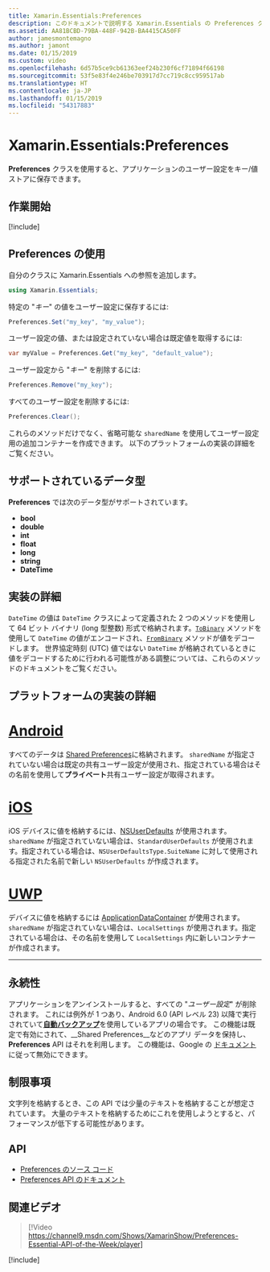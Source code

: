 ```yaml
---
title: Xamarin.Essentials:Preferences
description: このドキュメントで説明する Xamarin.Essentials の Preferences クラスでは、アプリケーションのユーザー設定がキー/値ストアに保存されます。 クラスの使用方法と、格納できるデータの種類について説明します。
ms.assetid: AA81BCBD-79BA-448F-942B-BA4415CA50FF
author: jamesmontemagno
ms.author: jamont
ms.date: 01/15/2019
ms.custom: video
ms.openlocfilehash: 6d57b5ce9cb61363eef24b230f6cf71894f66198
ms.sourcegitcommit: 53f5e83f4e246be703917d7cc719c8cc959517ab
ms.translationtype: HT
ms.contentlocale: ja-JP
ms.lasthandoff: 01/15/2019
ms.locfileid: "54317883"
---
```

# <a name="xamarinessentials-preferences"></a>Xamarin.Essentials:Preferences

**Preferences** クラスを使用すると、アプリケーションのユーザー設定をキー/値ストアに保存できます。

## <a name="get-started"></a>作業開始

[!include[](~/essentials/includes/get-started.md)]

## <a name="using-preferences"></a>Preferences の使用

自分のクラスに Xamarin.Essentials への参照を追加します。

```csharp
using Xamarin.Essentials;
```

特定の "_キー_" の値をユーザー設定に保存するには:

```csharp
Preferences.Set("my_key", "my_value");
```

ユーザー設定の値、または設定されていない場合は既定値を取得するには:

```csharp
var myValue = Preferences.Get("my_key", "default_value");
```

ユーザー設定から "_キー_" を削除するには:

```csharp
Preferences.Remove("my_key");
```

すべてのユーザー設定を削除するには:

```csharp
Preferences.Clear();
```

これらのメソッドだけでなく、省略可能な `sharedName` を使用してユーザー設定用の追加コンテナーを作成できます。 以下のプラットフォームの実装の詳細をご覧ください。

## <a name="supported-data-types"></a>サポートされているデータ型

**Preferences** では次のデータ型がサポートされています。

- **bool**
- **double**
- **int**
- **float**
- **long**
- **string**
- **DateTime**

## <a name="implementation-details"></a>実装の詳細

`DateTime` の値は `DateTime` クラスによって定義された 2 つのメソッドを使用して 64 ビット バイナリ (long 型整数) 形式で格納されます。[`ToBinary`](xref:System.DateTime.ToBinary) メソッドを使用して `DateTime` の値がエンコードされ、[`FromBinary`](xref:System.DateTime.FromBinary(System.Int64)) メソッドが値をデコードします。 世界協定時刻 (UTC) 値ではない `DateTime` が格納されているときに値をデコードするために行われる可能性がある調整については、これらのメソッドのドキュメントをご覧ください。

## <a name="platform-implementation-specifics"></a>プラットフォームの実装の詳細

# <a name="androidtabandroid"></a>[Android](#tab/android)

すべてのデータは [Shared Preferences](https://developer.android.com/training/data-storage/shared-preferences.html)に格納されます。 `sharedName` が指定されていない場合は既定の共有ユーザー設定が使用され、指定されている場合はその名前を使用して**プライベート**共有ユーザー設定が取得されます。

# <a name="iostabios"></a>[iOS](#tab/ios)

iOS デバイスに値を格納するには、[NSUserDefaults](https://docs.microsoft.com/xamarin/ios/app-fundamentals/user-defaults) が使用されます。 `sharedName` が指定されていない場合は、`StandardUserDefaults` が使用されます。指定されている場合は、`NSUserDefaultsType.SuiteName` に対して使用される指定された名前で新しい `NSUserDefaults` が作成されます。

# <a name="uwptabuwp"></a>[UWP](#tab/uwp)

デバイスに値を格納するには [ApplicationDataContainer](https://docs.microsoft.com/uwp/api/windows.storage.applicationdatacontainer) が使用されます。 `sharedName` が指定されていない場合は、`LocalSettings` が使用されます。指定されている場合は、その名前を使用して `LocalSettings` 内に新しいコンテナーが作成されます。

--------------

## <a name="persistence"></a>永続性

アプリケーションをアンインストールすると、すべての "_ユーザー設定_" が削除されます。 これには例外が 1 つあり、Android 6.0 (API レベル 23) 以降で実行されていて[__自動バックアップ__](https://developer.android.com/guide/topics/data/autobackup)を使用しているアプリの場合です。 この機能は既定で有効にされて、__Shared Preferences__などのアプリ データを保持し、**Preferences** API はそれを利用します。 この機能は、Google の [ドキュメント](https://developer.android.com/guide/topics/data/autobackup)に従って無効にできます。

## <a name="limitations"></a>制限事項

文字列を格納するとき、この API では少量のテキストを格納することが想定されています。  大量のテキストを格納するためにこれを使用しようとすると、パフォーマンスが低下する可能性があります。

## <a name="api"></a>API

- [Preferences のソース コード](https://github.com/xamarin/Essentials/tree/master/Xamarin.Essentials/Preferences)
- [Preferences API のドキュメント](xref:Xamarin.Essentials.Preferences)

## <a name="related-video"></a>関連ビデオ

> [!Video https://channel9.msdn.com/Shows/XamarinShow/Preferences-Essential-API-of-the-Week/player]

[!include[](~/essentials/includes/xamarin-show-essentials.md)]
